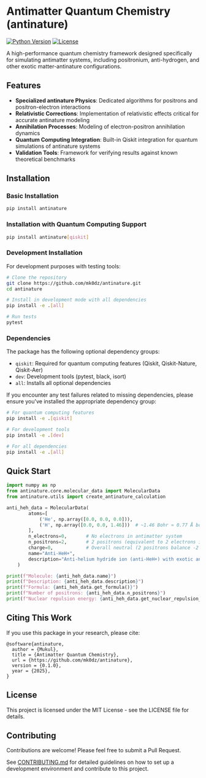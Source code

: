 # Antimatter Quantum Chemistry (antinature)

[![Python Version](https://img.shields.io/badge/python-3.8%2B-blue)](https://www.python.org/downloads/)
[![License](https://img.shields.io/badge/License-MIT-green.svg)](https://opensource.org/licenses/MIT)

A high-performance quantum chemistry framework designed specifically for simulating antimatter systems, including positronium, anti-hydrogen, and other exotic matter-antinature configurations.

## Features

- **Specialized antinature Physics**: Dedicated algorithms for positrons and positron-electron interactions
- **Relativistic Corrections**: Implementation of relativistic effects critical for accurate antinature modeling
- **Annihilation Processes**: Modeling of electron-positron annihilation dynamics
- **Quantum Computing Integration**: Built-in Qiskit integration for quantum simulations of antinature systems
- **Validation Tools**: Framework for verifying results against known theoretical benchmarks

## Installation

### Basic Installation

```bash
pip install antinature
```

### Installation with Quantum Computing Support

```bash
pip install antinature[qiskit]
```

### Development Installation

For development purposes with testing tools:

```bash
# Clone the repository
git clone https://github.com/mk0dz/antinature.git
cd antinature

# Install in development mode with all dependencies
pip install -e .[all]

# Run tests
pytest
```

### Dependencies

The package has the following optional dependency groups:

- `qiskit`: Required for quantum computing features (Qiskit, Qiskit-Nature, Qiskit-Aer)
- `dev`: Development tools (pytest, black, isort)
- `all`: Installs all optional dependencies

If you encounter any test failures related to missing dependencies, please ensure you've installed the appropriate dependency group:

```bash
# For quantum computing features
pip install -e .[qiskit]

# For development tools
pip install -e .[dev]

# For all dependencies
pip install -e .[all]
```

## Quick Start

```python
import numpy as np
from antinature.core.molecular_data import MolecularData
from antinature.utils import create_antinature_calculation

anti_heh_data = MolecularData(
        atoms=[
            ('He', np.array([0.0, 0.0, 0.0])),
            ('H', np.array([0.0, 0.0, 1.46]))  # ~1.46 Bohr ≈ 0.77 Å bond distance
        ],
        n_electrons=0,       # No electrons in antimatter system
        n_positrons=2,       # 2 positrons (equivalent to 2 electrons in normal HeH+)
        charge=0,            # Overall neutral (2 positrons balance -2 from anti-He, anti-H)
        name="Anti-HeH+",
        description="Anti-helium hydride ion (anti-HeH+) with exotic antimatter composition"
    )

print(f"Molecule: {anti_heh_data.name}")
print(f"Description: {anti_heh_data.description}")
print(f"Formula: {anti_heh_data.get_formula()}")
print(f"Number of positrons: {anti_heh_data.n_positrons}")
print(f"Nuclear repulsion energy: {anti_heh_data.get_nuclear_repulsion_energy():.8f} Hartree")
```

## Citing This Work

If you use this package in your research, please cite:

```
@software{antinature,
  author = {Mukul},
  title = {Antimatter Quantum Chemistry},
  url = {https://github.com/mk0dz/antinature},
  version = {0.1.0},
  year = {2025},
}
```

## License

This project is licensed under the MIT License - see the LICENSE file for details.

## Contributing

Contributions are welcome! Please feel free to submit a Pull Request.

See [CONTRIBUTING.md](CONTRIBUTING.md) for detailed guidelines on how to set up a development environment and contribute to this project.